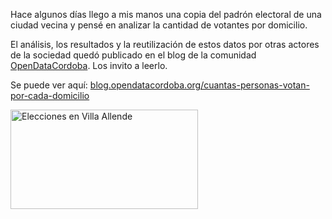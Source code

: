 <html><body><p>Hace algunos días llego a mis manos una copia del padrón electoral de una ciudad vecina y pensé en analizar la cantidad de votantes por domicilio.

El análisis, los resultados y la reutilización de estos datos por otras actores de la sociedad quedó publicado en el blog de la comunidad <a href="http://OpenDataCordoba.org" target="_blank">OpenDataCordoba</a>. Los invito a leerlo.

Se puede ver aquí: <a href="http://blog.opendatacordoba.org/cuantas-personas-votan-por-cada-domicilio/" target="_blank">blog.opendatacordoba.org/cuantas-personas-votan-por-cada-domicilio</a>

<a href="http://blog.opendatacordoba.org/cuantas-personas-votan-por-cada-domicilio/"><img class=" size-medium wp-image-197 aligncenter" src="http://andresvazquez.com.ar/blog/wp-content/uploads/2015/08/Selecci%C3%B3n_007-300x159.png" alt="Elecciones en Villa Allende" width="300" height="159"></a></p></body></html>